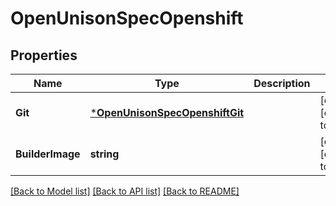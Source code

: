 # OpenUnisonSpecOpenshift

## Properties
Name | Type | Description | Notes
------------ | ------------- | ------------- | -------------
**Git** | [***OpenUnisonSpecOpenshiftGit**](OpenUnison_spec_openshift_git.md) |  | [optional] [default to null]
**BuilderImage** | **string** |  | [optional] [default to null]

[[Back to Model list]](../README.md#documentation-for-models) [[Back to API list]](../README.md#documentation-for-api-endpoints) [[Back to README]](../README.md)

